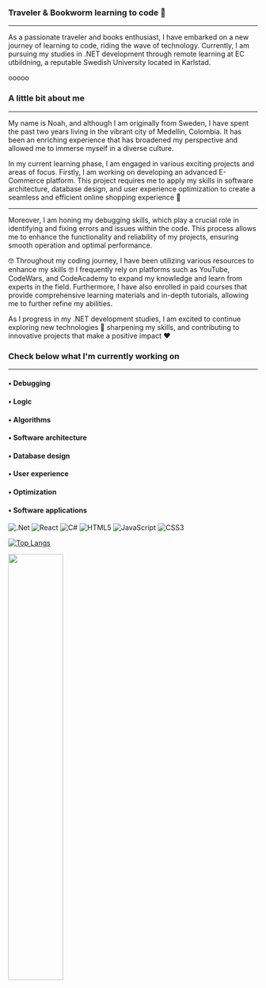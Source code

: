 ### Traveler & Bookworm learning to code  👋
________________________________________________________________________________________________________________
As a passionate traveler and books enthusiast, I have embarked on a new journey of learning to code, riding the wave of technology. Currently, I am pursuing my studies in .NET development through remote learning at EC utbildning, a reputable Swedish University located in Karlstad.

ooooo
### A little bit about me
________________________________________________________________________________________________________________
My name is Noah, and although I am originally from Sweden, I have spent the past two years living in the vibrant city of Medellin, Colombia. It has been an enriching experience that has broadened my perspective and allowed me to immerse myself in a diverse culture.

In my current learning phase, I am engaged in various exciting projects and areas of focus. Firstly, I am working on developing an advanced E-Commerce platform. This project requires me to apply my skills in software architecture, database design, and user experience optimization to create a seamless and efficient online shopping experience :star2:

-----------------------------------------

Moreover, I am honing my debugging skills, which play a crucial role in identifying and fixing errors and issues within the code. This process allows me to enhance the functionality and reliability of my projects, ensuring smooth operation and optimal performance.

:nerd_face: Throughout my coding journey, I have been utilizing various resources to enhance my skills :nerd_face: I frequently rely on platforms such as YouTube, CodeWars, and CodeAcademy to expand my knowledge and learn from experts in the field. Furthermore, I have also enrolled in paid courses that provide comprehensive learning materials and in-depth tutorials, allowing me to further refine my abilities.

As I progress in my .NET development studies, I am excited to continue exploring new technologies :dart: sharpening my skills, and contributing to innovative projects that make a positive impact :hearts:
### Check below what I'm currently working on
-----------------------------------------

<h4> • Debugging </h4>
<h4> • Logic </h4>
<h4> • Algorithms </h4>
<h4> • Software architecture </h4>
<h4> • Database design </h4>
<h4> • User experience </h4>
<h4> • Optimization </h4>
<h4> • Software applications </h4>






![.Net](https://img.shields.io/badge/.NET-5C2D91?style=for-the-badge&logo=.net&logoColor=white)
![React](https://img.shields.io/badge/react-%2320232a.svg?style=for-the-badge&logo=react&logoColor=%2361DAFB)
![C#](https://img.shields.io/badge/c%23-%23239120.svg?style=for-the-badge&logo=c-sharp&logoColor=white)
![HTML5](https://img.shields.io/badge/html5-%23E34F26.svg?style=for-the-badge&logo=html5&logoColor=white)
![JavaScript](https://img.shields.io/badge/javascript-%23323330.svg?style=for-the-badge&logo=javascript&logoColor=%23F7DF1E)
![CSS3](https://img.shields.io/badge/css3-%231572B6.svg?style=for-the-badge&logo=css3&logoColor=white)



[![Top Langs](https://github-readme-stats.vercel.app/api/top-langs/?username=Noahh93)](https://github.com/Noahh93/github-readme-stats)

<img align="left" width="47%" src="https://github-readme-stats.vercel.app/api?username=Noahh93&show_icons=true&theme=transparent" /> 















